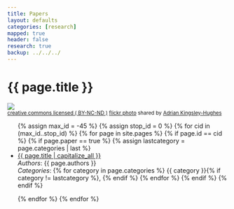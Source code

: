 ```yaml
---
title: Papers 
layout: defaults
categories: [research]
mapped: true 
header: false 
research: true
backup: ../../../
---
```


# {{ page.title }}

<a title="'The Stars Dance Above Us' - Trwyn Du, Anglesey" href="http://flickr.com/photos/adrian_kingsley-hughes/13149711793"><img class="img-responsive-tight" src="http://farm8.static.flickr.com/7385/13149711793_ca1614f9b0_z.jpg" /></a><br /><small><a href="http://creativecommons.org/licenses/by-nc-nd/2.0/">creative commons licensed ( BY-NC-ND )</a> <a title="'The Stars Dance Above Us' - Trwyn Du, Anglesey" href="http://flickr.com/photos/adrian_kingsley-hughes/13149711793">flickr photo</a> shared by <a href="http://flickr.com/people/adrian_kingsley-hughes">Adrian Kingsley-Hughes</a></small>

<ul class="fa-ul">
{% assign max_id = -45 %}
{% assign stop_id = 0 %}
{% for cid in (max_id..stop_id) %}
    {% for page in site.pages %}
        {% if page.id == cid %}
            {% if page.paper == true %}
                {% assign lastcategory = page.categories | last %}
                <li><i class="fa-li fa fa-file-text-o fa-lg"></i><a class="major" href="{{ page.url }}">{{ page.title | capitalize_all }}</a></li>
                <em>Authors</em>: {{ page.authors }} <br>
                <em>Categories</em>: 
                {% for category in page.categories %}
                    {{ category }}{% if category != lastcategory %},
                    {% endif %} <!-- End the category if statement --> 
                {% endfor %} 
            {% endif %}
        {% endif %}
        <p>
    {% endfor %} 
{% endfor %} 
</ul>

